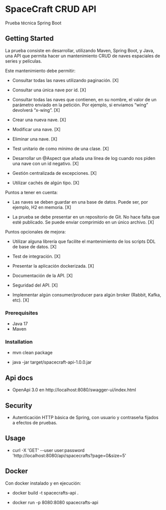 # SpaceCraft CRUD API

Prueba técnica Spring Boot

## Getting Started

La prueba consiste en desarrollar, utilizando Maven, Spring Boot, y Java, una API que permita hacer un mantenimiento CRUD de naves espaciales de series y películas.

Este mantenimiento debe permitir:

* Consultar todas las naves utilizando paginación. [X]
	
* Consultar una única nave por id. [X]
	
* Consultar todas las naves que contienen, en su nombre, el valor de un 	parámetro 	enviado en la petición. Por ejemplo, si enviamos “wing” devolverá 	“x-wing”. [X]
	
* Crear una nueva nave. [X]
	
* Modificar una nave. [X]
	
* Eliminar una nave. [X]
	
* Test unitario de como mínimo de una clase. [X]
	
* Desarrollar un @Aspect que añada una línea de log cuando nos piden una nave 	con un 	id negativo. [X]
* Gestión centralizada de excepciones. [X]

* Utilizar cachés de algún tipo. [X]

Puntos a tener en cuenta:

* Las naves se deben guardar en una base de datos. Puede ser, por ejemplo, H2 	en memoria. [X]

* La prueba se debe presentar en un repositorio de Git. No hace falta que  	esté publicado. Se puede enviar comprimido en un único archivo. [X]

Puntos opcionales de mejora:

* Utilizar alguna librería que facilite el mantenimiento de los scripts DDL 	de base de datos. [X]

* Test de integración. [X]

* Presentar la aplicación dockerizada. [X]

* Documentación de la API. [X]

* Seguridad del API. [X]

* Implementar algún consumer/producer para algún broker (Rabbit, Kafka, etc). [X] 

### Prerequisites

 - Java 17
 - Maven

### Installation

 - mvn clean package

 - java -jar target/spacecraft-api-1.0.0.jar

## Api docs

 - OpenApi 3.0 en http://localhost:8080/swagger-ui/index.html
 
## Security

 - Autenticación HTTP básica de Spring, con usuario y contraseña fijados a efectos de    pruebas.
 
## Usage

 - curl -X 'GET' --user user:password 'http://localhost:8080/api/spacecrafts?page=0&size=5'

## Docker

Con docker instalado y en ejecución:

 - docker build -t spacecrafts-api .

 - docker run -p 8080:8080 spacecrafts-api


